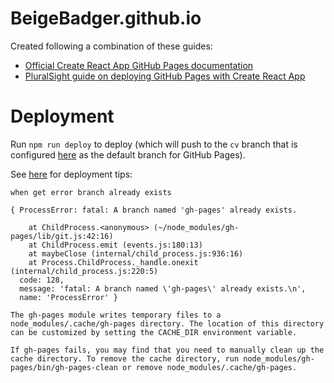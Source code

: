 # BeigeBadger.github.io

Created following a combination of these guides:
- [Official Create React App GitHub Pages documentation](https://create-react-app.dev/docs/deployment/#github-pages)
- [PluralSight guide on deploying GitHub Pages with Create React App](https://www.pluralsight.com/guides/deploying-github-pages-with-create-react-app)

# Deployment

Run `npm run deploy` to deploy (which will push to the `cv` branch that is configured [here](https://github.com/BeigeBadger/BeigeBadger.github.io/settings/pages) as the default branch for GitHub Pages).

See [here](https://www.npmjs.com/package/gh-pages#when-get-error-branch-already-exists) for deployment tips:

```
when get error branch already exists

{ ProcessError: fatal: A branch named 'gh-pages' already exists.

    at ChildProcess.<anonymous> (~/node_modules/gh-pages/lib/git.js:42:16)
    at ChildProcess.emit (events.js:180:13)
    at maybeClose (internal/child_process.js:936:16)
    at Process.ChildProcess._handle.onexit (internal/child_process.js:220:5)
  code: 128,
  message: 'fatal: A branch named \'gh-pages\' already exists.\n',
  name: 'ProcessError' }

The gh-pages module writes temporary files to a node_modules/.cache/gh-pages directory. The location of this directory can be customized by setting the CACHE_DIR environment variable.

If gh-pages fails, you may find that you need to manually clean up the cache directory. To remove the cache directory, run node_modules/gh-pages/bin/gh-pages-clean or remove node_modules/.cache/gh-pages.
```
